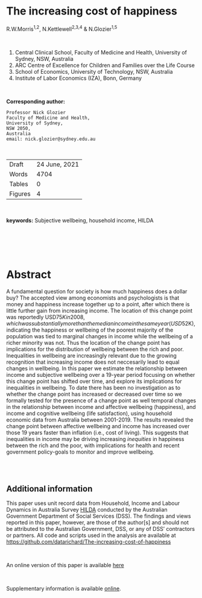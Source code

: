 The increasing cost of happiness
================
R.W.Morris<sup>1,2</sup>, N.Kettlewell<sup>2,3,4</sup> &
N.Glozier<sup>1,5</sup>

 

1.  Central Clinical School, Faculty of Medicine and Health, University
    of Sydney, NSW, Australia
2.  ARC Centre of Excellence for Children and Families over the Life
    Course
3.  School of Economics, University of Technology, NSW, Australia
4.  Institute of Labor Economics (IZA), Bonn, Germany

 

**Corresponding author:**

    Professor Nick Glozier  
    Faculty of Medicine and Health,   
    University of Sydney,  
    NSW 2050,  
    Australia  
    email: nick.glozier@sydney.edu.au

 

|         |               |
| ------- | ------------- |
| Draft   | 24 June, 2021 |
| Words   | 4704          |
| Tables  | 0             |
| Figures | 4             |

   

**keywords:** Subjective wellbeing, household income, HILDA

 

<br><br>

# Abstract

A fundamental question for society is how much happiness does a dollar
buy? The accepted view among economists and psychologists is that money
and happiness increase together up to a point, after which there is
little further gain from increasing income. The location of this change
point was reportedly USD$75K in 2008, which was substantially more than
the median income in the same year (USD$52K), indicating the happiness
or wellbeing of the poorest majority of the population was tied to
marginal changes in income while the wellbeing of a richer minority was
not. Thus the location of the change point has implications for the
distribution of wellbeing between the rich and poor. Inequalities in
wellbeing are increasingly relevant due to the growing recognition that
increasing income does not neccesarily lead to equal changes in
wellbeing. In this paper we estimate the relationship between income and
subjective wellbeing over a 19-year period focusing on whether this
change point has shifted over time, and explore its implications for
inequalities in wellbeing. To date there has been no investigation as to
whether the change point has increased or decreased over time so we
formally tested for the presence of a change point as well temporal
changes in the relationship between income and affective wellbeing
(happiness), and income and cognitive wellbeing (life satisfaction),
using household economic data from Australia between 2001-2019. The
results revealed the change point between affective wellbeing and income
has increased over those 19 years faster than inflation (i.e., cost of
living). This suggests that inequalities in income may be driving
increasing *inequities* in happiness between the rich and the poor, with
implications for health and recent government policy-goals to monitor
and improve wellbeing.

<br><br>

## Additional information

This paper uses unit record data from Household, Income and Labour
Dynamics in Australia Survey
[HILDA](https://melbourneinstitute.unimelb.edu.au/hilda) conducted by
the Australian Government Department of Social Services (DSS). The
findings and views reported in this paper, however, are those of the
author\[s\] and should not be attributed to the Australian Government,
DSS, or any of DSS’ contractors or partners. All code and scripts used
in the analysis are available at
<https://github.com/datarichard/The-increasing-cost-of-happiness>

<br>

An online version of this paper is available
[here](https://datarichard.github.io/The-increasing-cost-of-happiness/)

<br>

Supplementary information is available
[online](https://datarichard.github.io/The-increasing-cost-of-happiness/supplementary.html).

<br><br>
